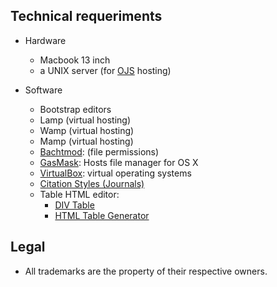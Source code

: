 ## Technical requeriments ##

* Hardware
     - Macbook 13 inch
     - a UNIX server (for [OJS](https://pkp.sfu.ca/ojs/) hosting)
    
* Software
     - Bootstrap editors
     - Lamp (virtual hosting)
     - Wamp (virtual hosting)
     - Mamp (virtual hosting)
     - [Bachtmod](http://www.lagentesoft.com/batchmod/): (file permissions)
     - [GasMask](https://github.com/2ndalpha/gasmask): Hosts file manager for OS X
     - [VirtualBox](http://virtualbox.org): virtual operating systems
     - [Citation Styles (Journals)](https://github.com/citation-style-language/journals)
     - Table HTML editor:
          * [DIV Table](https://divtable.com/generator/)
          * [HTML Table Generator](https://www.tablesgenerator.com/html_tables)

## Legal ##

* All trademarks are the property of their respective owners.
